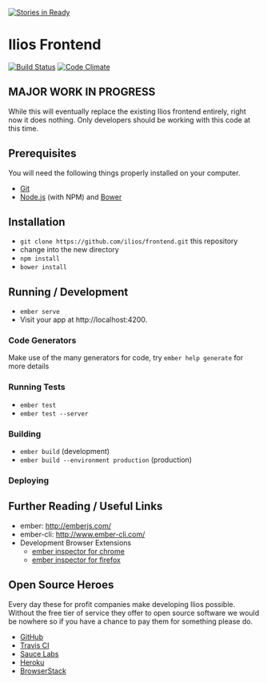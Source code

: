 [![Stories in Ready](https://badge.waffle.io/ilios/frontend.png?label=ready&title=Ready)](https://waffle.io/ilios/frontend)
# Ilios Frontend
[![Build Status](https://travis-ci.org/ilios/frontend.svg?branch=master)](https://travis-ci.org/ilios/frontend)
[![Code Climate](https://codeclimate.com/github/ilios/frontend/badges/gpa.svg)](https://codeclimate.com/github/ilios/frontend)

## MAJOR WORK IN PROGRESS

While this will eventually replace the existing Ilios frontend entirely, right
now it does nothing.  Only developers should be working with this code at this time.


## Prerequisites

You will need the following things properly installed on your computer.

* [Git](http://git-scm.com/)
* [Node.js](http://nodejs.org/) (with NPM) and [Bower](http://bower.io/)

## Installation

* `git clone https://github.com/ilios/frontend.git` this repository
* change into the new directory
* `npm install`
* `bower install`

## Running / Development

* `ember serve`
* Visit your app at http://localhost:4200.

### Code Generators

Make use of the many generators for code, try `ember help generate` for more details

### Running Tests

* `ember test`
* `ember test --server`

### Building

* `ember build` (development)
* `ember build --environment production` (production)

### Deploying


## Further Reading / Useful Links

* ember: http://emberjs.com/
* ember-cli: http://www.ember-cli.com/
* Development Browser Extensions
  * [ember inspector for chrome](https://chrome.google.com/webstore/detail/ember-inspector/bmdblncegkenkacieihfhpjfppoconhi)
  * [ember inspector for firefox](https://addons.mozilla.org/en-US/firefox/addon/ember-inspector/)

## Open Source Heroes

Every day these for profit companies make developing Ilios possible.  Without the free tier of service they offer to open source software we would be nowhere so if you have a chance to pay them for something please do.


- [GitHub](https://github.com)
- [Travis CI](https://travis-ci.org/)  
- [Sauce Labs](https://saucelabs.com/)
- [Heroku](https://www.heroku.com)
- [BrowserStack](https://www.browserstack.com)
